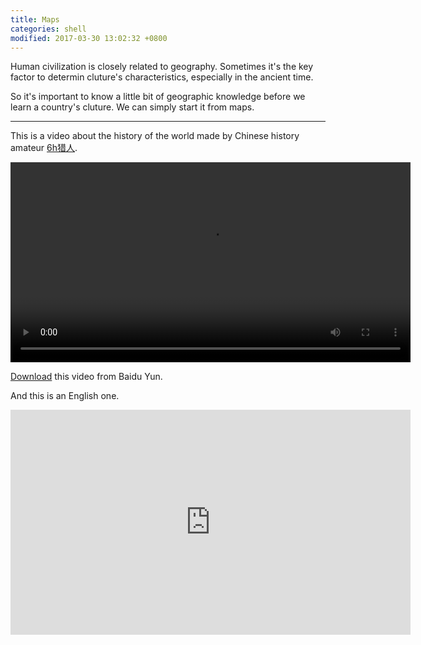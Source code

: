 ```yaml
---
title: Maps
categories: shell
modified: 2017-03-30 13:02:32 +0800
---
```


Human civilization is closely related to geography. Sometimes it's the key factor to determin cluture's characteristics, especially in the ancient time.

<!--Lose some specific descriptions.-->

So it's important to know a little bit of geographic knowledge before we learn a country's cluture. We can simply start it from maps.

<!--shoreline-->
---

This is a video about the history of the world made by Chinese history amateur [6h猎人](http://space.bilibili.com/196971/#!/). 

<video width="640" controls="controls" class="align-center">
  <source src="/assets/videos/the-history-of-world.mp4" type="video/mp4">
</video>

[Download](https://pan.baidu.com/s/1c0feoJA) this video from Baidu Yun.

And this is an English one.

<iframe width="640" height="360" src="https://www.youtube-nocookie.com/embed/-6Wu0Q7x5D0?" frameborder="0" allowfullscreen></iframe>